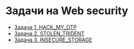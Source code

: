 # Задачи на Web security

* [Задача 1. HACK_MY_OTP](hack_my_otp/README.md)
* [Задача 2. STOLEN_TRIDENT](stolen_trident/README.md)
* [Задача 3. INSECURE_STORAGE](insecure_storage/README.md)
